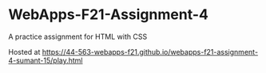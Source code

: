 # WebApps-F21-Assignment-4
A practice assignment for HTML with CSS

Hosted at https://44-563-webapps-f21.github.io/webapps-f21-assignment-4-sumant-15/play.html
